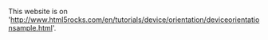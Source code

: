This website is on 'http://www.html5rocks.com/en/tutorials/device/orientation/deviceorientationsample.html'.